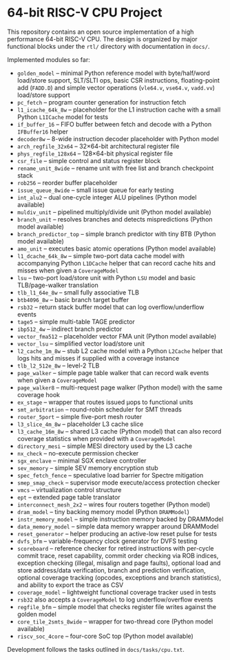 # 64-bit RISC-V CPU Project

This repository contains an open source implementation of a high performance
64-bit RISC-V CPU. The design is organized by major functional blocks under the
`rtl/` directory with documentation in `docs/`.

Implemented modules so far:
 - `golden_model` – minimal Python reference model with byte/half/word
   load/store support, SLT/SLTI ops, basic CSR instructions,
   floating-point add (`FADD.D`) and simple vector operations
   (`vle64.v`, `vse64.v`, `vadd.vv`)
   load/store support
- `pc_fetch` – program counter generation for instruction fetch
- `l1_icache_64k_8w` – placeholder for the L1 instruction cache with a small Python `L1ICache` model for tests
- `if_buffer_16` – FIFO buffer between fetch and decode with a Python `IFBuffer16` helper
- `decoder8w` – 8-wide instruction decoder placeholder with Python model
- `arch_regfile_32x64` – 32×64-bit architectural register file
- `phys_regfile_128x64` – 128×64-bit physical register file
- `csr_file` – simple control and status register block
- `rename_unit_8wide` – rename unit with free list and branch checkpoint stack
- `rob256` – reorder buffer placeholder
- `issue_queue_8wide` – small issue queue for early testing
- `int_alu2` – dual one-cycle integer ALU pipelines (Python model available)
- `muldiv_unit` – pipelined multiply/divide unit (Python model available)
- `branch_unit` – resolves branches and detects mispredictions (Python model available)
- `branch_predictor_top` – simple branch predictor with tiny BTB (Python model available)
- `amo_unit` – executes basic atomic operations (Python model available)
 - `l1_dcache_64k_8w` – simple two-port data cache model with
    accompanying Python `L1DCache` helper that can record cache hits and
    misses when given a `CoverageModel`
 - `lsu` – two-port load/store unit with Python `LSU` model and
    basic TLB/page-walker translation
- `tlb_l1_64e_8w` – small fully associative TLB
- `btb4096_8w` – basic branch target buffer
- `rsb32` – return stack buffer model that can log overflow/underflow events
- `tage5` – simple multi-table TAGE predictor
- `ibp512_4w` – indirect branch predictor
- `vector_fma512` – placeholder vector FMA unit (Python model available)
 - `vector_lsu` – simplified vector load/store unit
 - `l2_cache_1m_8w` – stub L2 cache model with a Python `L2Cache` helper
    that logs hits and misses if supplied with a coverage instance
 - `tlb_l2_512e_8w` – level-2 TLB
 - `page_walker` – simple page table walker that can record walk events when
   given a `CoverageModel`
 - `page_walker8` – multi-request page walker (Python model) with the same
   coverage hook
- `ex_stage` – wrapper that routes issued µops to functional units
- `smt_arbitration` – round-robin scheduler for SMT threads
- `router_5port` – simple five-port mesh router
- `l3_slice_4m_8w` – placeholder L3 cache slice
 - `l3_cache_16m_8w` – shared L3 cache (Python model) that can also
   record coverage statistics when provided with a `CoverageModel`
- `directory_mesi` – simple MESI directory used by the L3 cache
- `nx_check` – no-execute permission checker
- `sgx_enclave` – minimal SGX enclave controller
- `sev_memory` – simple SEV memory encryption stub
- `spec_fetch_fence` – speculative load barrier for Spectre mitigation
- `smep_smap_check` – supervisor mode execute/access protection checker
- `vmcs` – virtualization control structure
- `ept` – extended page table translator
 - `interconnect_mesh_2x2` – wires four routers together (Python model)
 - `dram_model` – tiny backing memory model (Python `DRAMModel`)
- `instr_memory_model` – simple instruction memory backed by DRAMModel
- `data_memory_model` – simple data memory wrapper around DRAMModel
- `reset_generator` – helper producing an active-low reset pulse for tests
- `dvfs_bfm` – variable-frequency clock generator for DVFS testing
 - `scoreboard` – reference checker for retired instructions with
    per-cycle commit trace, reset capability, commit order checking via ROB
    indices, exception checking (illegal, misalign and page faults), optional
    load and store address/data verification, branch and prediction verification,
    optional coverage tracking (opcodes, exceptions and branch statistics),
    and ability to export the trace as CSV
- `coverage_model` – lightweight functional coverage tracker used in tests
- `rsb32` also accepts a `CoverageModel` to log underflow/overflow events
- `regfile_bfm` – simple model that checks register file writes against
  the golden model
- `core_tile_2smts_8wide` – wrapper for two-thread core (Python model available)
- `riscv_soc_4core` – four-core SoC top (Python model available)

Development follows the tasks outlined in `docs/tasks/cpu.txt`.
